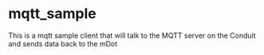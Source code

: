 # mqtt_sample
This is a mqtt sample client that will talk to the MQTT server on the Conduit and sends data back to the mDot

